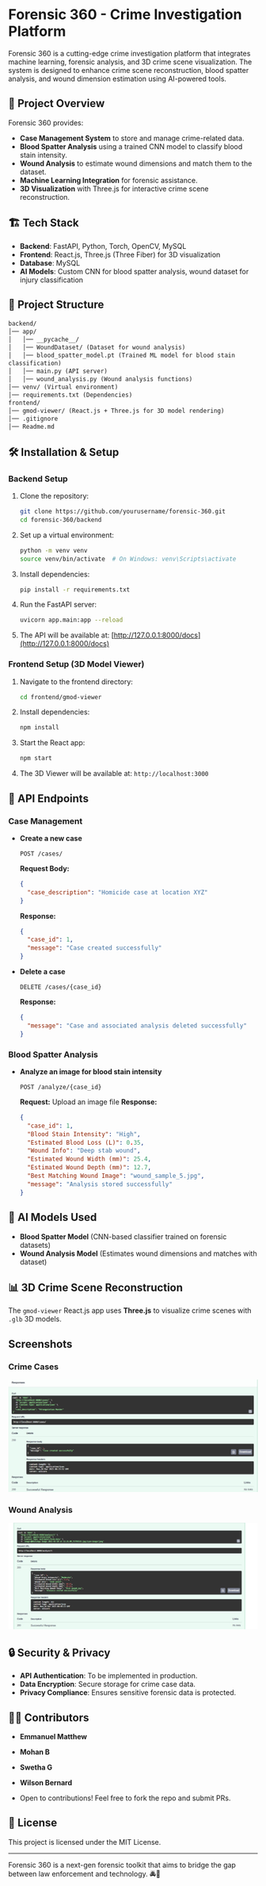 # Forensic 360 - Crime Investigation Platform

Forensic 360 is a cutting-edge crime investigation platform that integrates machine learning, forensic analysis, and 3D crime scene visualization. The system is designed to enhance crime scene reconstruction, blood spatter analysis, and wound dimension estimation using AI-powered tools.

## 🚀 Project Overview

Forensic 360 provides:
- **Case Management System** to store and manage crime-related data.
- **Blood Spatter Analysis** using a trained CNN model to classify blood stain intensity.
- **Wound Analysis** to estimate wound dimensions and match them to the dataset.
- **Machine Learning Integration** for forensic assistance.
- **3D Visualization** with Three.js for interactive crime scene reconstruction.

## 🏗️ Tech Stack
- **Backend**: FastAPI, Python, Torch, OpenCV, MySQL
- **Frontend**: React.js, Three.js (Three Fiber) for 3D visualization
- **Database**: MySQL
- **AI Models**: Custom CNN for blood spatter analysis, wound dataset for injury classification

## 📂 Project Structure
```
backend/
│── app/
│   │── __pycache__/
│   │── WoundDataset/ (Dataset for wound analysis)
│   │── blood_spatter_model.pt (Trained ML model for blood stain classification)
│   │── main.py (API server)
│   │── wound_analysis.py (Wound analysis functions)
│── venv/ (Virtual environment)
│── requirements.txt (Dependencies)
frontend/
│── gmod-viewer/ (React.js + Three.js for 3D model rendering)
│── .gitignore
│── Readme.md
```

## 🛠️ Installation & Setup

### Backend Setup
1. Clone the repository:
   ```sh
   git clone https://github.com/yourusername/forensic-360.git
   cd forensic-360/backend
   ```
2. Set up a virtual environment:
   ```sh
   python -m venv venv
   source venv/bin/activate  # On Windows: venv\Scripts\activate
   ```
3. Install dependencies:
   ```sh
   pip install -r requirements.txt
   ```
4. Run the FastAPI server:
   ```sh
   uvicorn app.main:app --reload
   ```
5. The API will be available at: [http://127.0.0.1:8000/docs](http://127.0.0.1:8000/docs)

### Frontend Setup (3D Model Viewer)
1. Navigate to the frontend directory:
   ```sh
   cd frontend/gmod-viewer
   ```
2. Install dependencies:
   ```sh
   npm install
   ```
3. Start the React app:
   ```sh
   npm start
   ```
4. The 3D Viewer will be available at: `http://localhost:3000`

## 📌 API Endpoints

### Case Management
- **Create a new case**
  ```http
  POST /cases/
  ```
  **Request Body:**
  ```json
  {
    "case_description": "Homicide case at location XYZ"
  }
  ```
  **Response:**
  ```json
  {
    "case_id": 1,
    "message": "Case created successfully"
  }
  ```

- **Delete a case**
  ```http
  DELETE /cases/{case_id}
  ```
  **Response:**
  ```json
  {
    "message": "Case and associated analysis deleted successfully"
  }
  ```

### Blood Spatter Analysis
- **Analyze an image for blood stain intensity**
  ```http
  POST /analyze/{case_id}
  ```
  **Request:** Upload an image file
  **Response:**
  ```json
  {
    "case_id": 1,
    "Blood Stain Intensity": "High",
    "Estimated Blood Loss (L)": 0.35,
    "Wound Info": "Deep stab wound",
    "Estimated Wound Width (mm)": 25.4,
    "Estimated Wound Depth (mm)": 12.7,
    "Best Matching Wound Image": "wound_sample_5.jpg",
    "message": "Analysis stored successfully"
  }
  ```

## 🔬 AI Models Used
- **Blood Spatter Model** (CNN-based classifier trained on forensic datasets)
- **Wound Analysis Model** (Estimates wound dimensions and matches with dataset)

## 📊 3D Crime Scene Reconstruction
The `gmod-viewer` React.js app uses **Three.js** to visualize crime scenes with `.glb` 3D models.

## Screenshots

### Crime Cases
![Crime Cases](screenshots/CrimeCases.jpg)

### Wound Analysis
![Wound Analysis](screenshots/WoundAnalysis.jpg)


## 🔒 Security & Privacy
- **API Authentication**: To be implemented in production.
- **Data Encryption**: Secure storage for crime case data.
- **Privacy Compliance**: Ensures sensitive forensic data is protected.

## 👨‍💻 Contributors
- **Emmanuel Matthew** 
- **Mohan B**
- **Swetha G**
- **Wilson Bernard**

- Open to contributions! Feel free to fork the repo and submit PRs.

## 📜 License
This project is licensed under the MIT License.

---

Forensic 360 is a next-gen forensic toolkit that aims to bridge the gap between law enforcement and technology. 🚔🔬